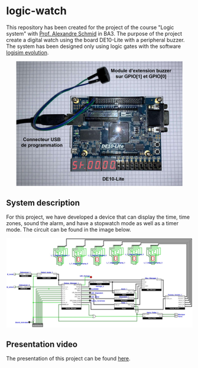 # logic-watch

This repository has been created for the project of the course "Logic system" with <a href="https://people.epfl.ch/alexandre.schmid">Prof. Alexandre Schmid</a> in BA3. The purpose of the project create a digital watch using the board DE10-Lite with a peripheral buzzer. The system has been designed only using logic gates with the software <a href="https://github.com/logisim-evolution/logisim-evolution"> logisim evolution</a>. 

<div align="center">
  <img src="img/Harware.PNG" alt="Hardware" width="450"/>
</div>

## System description 

For this project, we have developed a device that can display the time, time zones, sound the alarm, and have a stopwatch mode as well as a timer mode. The circuit can be found in the image below.

<div align="center">
  <img src="img/circuit.PNG" alt="circuit" width="700" title="Circuit"/>
</div>

## Presentation video

The presentation of this project can be found <a href="https://youtu.be/Nt_p1-IWtGc">here</a>.
